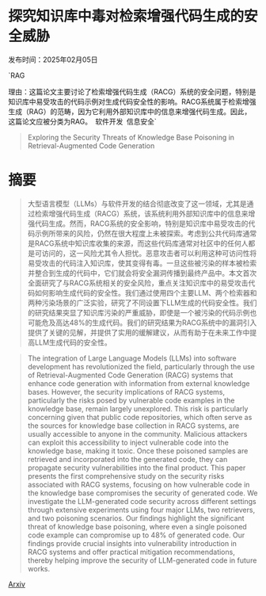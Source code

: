 # 探究知识库中毒对检索增强代码生成的安全威胁

发布时间：2025年02月05日

`RAG

理由：这篇论文主要讨论了检索增强代码生成（RACG）系统的安全问题，特别是知识库中易受攻击的代码示例对生成代码安全性的影响。RACG系统属于检索增强生成（RAG）的范畴，因为它利用外部知识库中的信息来增强代码生成。因此，这篇论文应被分类为RAG。` `软件开发` `信息安全`

> Exploring the Security Threats of Knowledge Base Poisoning in Retrieval-Augmented Code Generation

# 摘要

> 大型语言模型（LLMs）与软件开发的结合彻底改变了这一领域，尤其是通过检索增强代码生成（RACG）系统，该系统利用外部知识库中的信息来增强代码生成。然而，RACG系统的安全影响，特别是知识库中易受攻击的代码示例所带来的风险，仍然在很大程度上未被探索。考虑到公共代码库通常是RACG系统中知识库收集的来源，而这些代码库通常对社区中的任何人都是可访问的，这一风险尤其令人担忧。恶意攻击者可以利用这种可访问性将易受攻击的代码注入知识库，使其变得有毒。一旦这些被污染的样本被检索并整合到生成的代码中，它们就会将安全漏洞传播到最终产品中。本文首次全面研究了与RACG系统相关的安全风险，重点关注知识库中的易受攻击代码如何影响生成代码的安全性。我们通过使用四个主要LLM、两个检索器和两种污染场景的广泛实验，研究了不同设置下LLM生成的代码安全性。我们的研究结果突显了知识库污染的严重威胁，即使是一个被污染的代码示例也可能危及高达48%的生成代码。我们的研究结果为RACG系统中的漏洞引入提供了关键的见解，并提供了实用的缓解建议，从而有助于在未来工作中提高LLM生成代码的安全性。

> The integration of Large Language Models (LLMs) into software development has revolutionized the field, particularly through the use of Retrieval-Augmented Code Generation (RACG) systems that enhance code generation with information from external knowledge bases. However, the security implications of RACG systems, particularly the risks posed by vulnerable code examples in the knowledge base, remain largely unexplored. This risk is particularly concerning given that public code repositories, which often serve as the sources for knowledge base collection in RACG systems, are usually accessible to anyone in the community. Malicious attackers can exploit this accessibility to inject vulnerable code into the knowledge base, making it toxic. Once these poisoned samples are retrieved and incorporated into the generated code, they can propagate security vulnerabilities into the final product. This paper presents the first comprehensive study on the security risks associated with RACG systems, focusing on how vulnerable code in the knowledge base compromises the security of generated code. We investigate the LLM-generated code security across different settings through extensive experiments using four major LLMs, two retrievers, and two poisoning scenarios. Our findings highlight the significant threat of knowledge base poisoning, where even a single poisoned code example can compromise up to 48% of generated code. Our findings provide crucial insights into vulnerability introduction in RACG systems and offer practical mitigation recommendations, thereby helping improve the security of LLM-generated code in future works.

[Arxiv](https://arxiv.org/abs/2502.03233)
